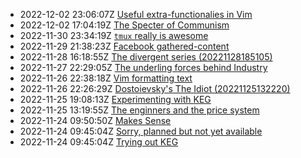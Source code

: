 * 2022-12-02 23:06:07Z [Useful extra-functionalies in Vim](/12)
* 2022-12-02 17:04:19Z [The Specter of Communism](/11)
* 2022-11-30 23:34:19Z [`tmux` really is awesome](/10)
* 2022-11-29 21:38:23Z [Facebook gathered-content](/6)
* 2022-11-28 16:18:55Z [The divergent series (20221128185105)](/9)
* 2022-11-27 22:29:05Z [The underling forces behind Industry](/8)
* 2022-11-26 22:38:18Z [Vim formatting text](/7)
* 2022-11-26 22:26:29Z [Dostoievsky's The Idiot (20221125132220)](/3)
* 2022-11-25 19:08:13Z [Experimenting with KEG](/5)
* 2022-11-25 13:19:55Z [The enginners and the price system](/4)
* 2022-11-24 09:50:50Z [Makes Sense](/2)
* 2022-11-24 09:45:04Z [Sorry, planned but not yet available](/0)
* 2022-11-24 09:45:04Z [Trying out KEG](/1)
